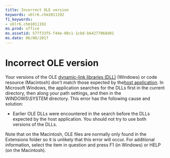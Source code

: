 ```yaml
---
title: Incorrect OLE version
keywords: vblr6.chm1011192
f1_keywords:
- vblr6.chm1011192
ms.prod: office
ms.assetid: 577f33f5-f44e-08c1-1cb8-b64277068d01
ms.date: 06/08/2017
---
```



# Incorrect OLE version

Your versions of the OLE [dynamic-link libraries (DLL)](vbe-glossary.md) (Windows) or code resource (Macintosh) don't match those expected by the[host application](vbe-glossary.md). In Microsoft Windows, the application searches for the DLLs first in the current directory, then along your path settings, and then in the WINDOWS\SYSTEM directory. This error has the following cause and solution:



- Earlier OLE DLLs were encountered in the search before the DLLs expected by the host application. You should not try to use both versions of the DLLs.
    

Note that on the Macintosh, OLE files are normally only found in the Extensions folder so it is unlikely that this error will occur.
For additional information, select the item in question and press F1 (in Windows) or HELP (on the Macintosh).

